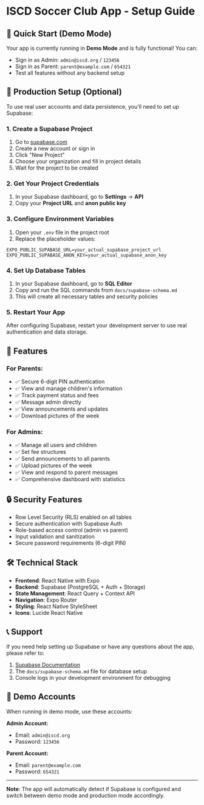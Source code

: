 # ISCD Soccer Club App - Setup Guide

## 🚀 Quick Start (Demo Mode)

Your app is currently running in **Demo Mode** and is fully functional! You can:

- Sign in as Admin: `admin@iscd.org` / `123456`
- Sign in as Parent: `parent@example.com` / `654321`
- Test all features without any backend setup

## 🔧 Production Setup (Optional)

To use real user accounts and data persistence, you'll need to set up Supabase:

### 1. Create a Supabase Project

1. Go to [supabase.com](https://supabase.com)
2. Create a new account or sign in
3. Click "New Project"
4. Choose your organization and fill in project details
5. Wait for the project to be created

### 2. Get Your Project Credentials

1. In your Supabase dashboard, go to **Settings** → **API**
2. Copy your **Project URL** and **anon public key**

### 3. Configure Environment Variables

1. Open your `.env` file in the project root
2. Replace the placeholder values:

```env
EXPO_PUBLIC_SUPABASE_URL=your_actual_supabase_project_url
EXPO_PUBLIC_SUPABASE_ANON_KEY=your_actual_supabase_anon_key
```

### 4. Set Up Database Tables

1. In your Supabase dashboard, go to **SQL Editor**
2. Copy and run the SQL commands from `docs/supabase-schema.md`
3. This will create all necessary tables and security policies

### 5. Restart Your App

After configuring Supabase, restart your development server to use real authentication and data storage.

## 📱 Features

### For Parents:
- ✅ Secure 6-digit PIN authentication
- ✅ View and manage children's information
- ✅ Track payment status and fees
- ✅ Message admin directly
- ✅ View announcements and updates
- ✅ Download pictures of the week

### For Admins:
- ✅ Manage all users and children
- ✅ Set fee structures
- ✅ Send announcements to all parents
- ✅ Upload pictures of the week
- ✅ View and respond to parent messages
- ✅ Comprehensive dashboard with statistics

## 🔒 Security Features

- Row Level Security (RLS) enabled on all tables
- Secure authentication with Supabase Auth
- Role-based access control (admin vs parent)
- Input validation and sanitization
- Secure password requirements (6-digit PIN)

## 🛠️ Technical Stack

- **Frontend**: React Native with Expo
- **Backend**: Supabase (PostgreSQL + Auth + Storage)
- **State Management**: React Query + Context API
- **Navigation**: Expo Router
- **Styling**: React Native StyleSheet
- **Icons**: Lucide React Native

## 📞 Support

If you need help setting up Supabase or have any questions about the app, please refer to:

1. [Supabase Documentation](https://supabase.com/docs)
2. The `docs/supabase-schema.md` file for database setup
3. Console logs in your development environment for debugging

## 🎯 Demo Accounts

When running in demo mode, use these accounts:

**Admin Account:**
- Email: `admin@iscd.org`
- Password: `123456`

**Parent Account:**
- Email: `parent@example.com`
- Password: `654321`

---

**Note**: The app will automatically detect if Supabase is configured and switch between demo mode and production mode accordingly.